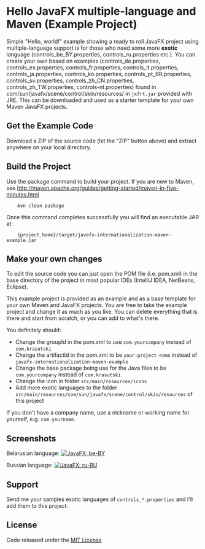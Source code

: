 # Hello JavaFX multiple-language and Maven (Example Project)
Simple "Hello, world!" example showing a ready to roll JavaFX project using multiple-language support is for those who need some more __exotic__ language (controls_be_BY.properties, controls_ru.properties etc.). You can create your own based on examples (controls_de.properties, controls_es.properties, controls_fr.properties, controls_it.properties, controls_ja.properties, controls_ko.properties, 
controls_pt_BR.properties, controls_sv.properties, controls_zh_CN.properties, controls_zh_TW.properties, controls-nt.properties) found in com/sun/javafx/scene/control/skin/resources/ in `jxfrt.jar` provided with JRE. 
This can be downloaded and used as a starter template for your own Maven JavaFX projects.

## Get the Example Code

Download a ZIP of the source code (hit the "ZIP" button above) and extract anywhere on your local directory.

## Build the Project 

Use the package command to build your project. If you are new to Maven, see 
http://maven.apache.org/guides/getting-started/maven-in-five-minutes.html

```
    mvn clean package
```

Once this command completes successfully you will find an executable JAR at: 

```
    {project.home}/target/javafx-internationalization-maven-example.jar
```

## Make your own changes 

To edit the source code you can just open the POM file (i.e. pom.xml) in the base directory of the project in most
popular IDEs (IntelliJ IDEA, NetBeans, Eclipse).

This example project is provided as an example and as a base template for your own Maven and JavaFX projects. You are
free to take the example project and change it as much as you like. You can delete everything that is there and start
from scratch, or you can add to what's there. 

You definitely should: 

* Change the groupId in the pom.xml to use `com.yourcompany` instead of `com.krasutski`
* Change the artifactId in the pom.xml to be `your-project-name` instead of `javafx-internationalization-maven-example`
* Change the base package being use for the Java files to be `com.yourcompany` instead of `com.krasutski`
* Change the icon in folder `src/main/resources/icons`
* Add more exotic languages ​​to the folder `src/main/resources/com/sun/javafx/scene/control/skin/resources` of this project

If you don't have a company name, use a nickname or working name for yourself, e.g. `com.yourname`.

## Screenshots

Belarusian language:
<a href="https://github.com/mcka-dev/javafx-internationalization-maven-example/blob/master/screenshots/be_BY.png"><img src="https://github.com/mcka-dev/javafx-internationalization-maven-example/blob/master/screenshots/be_BY.png" alt="JavaFX: be-BY" title="JavaFX: be-BY"></a>

Russian language:
<a href="https://github.com/mcka-dev/javafx-internationalization-maven-example/blob/master/screenshots/ru_RU.png"><img src="https://github.com/mcka-dev/javafx-internationalization-maven-example/blob/master/screenshots/ru_RU.png" alt="JavaFX: ru-RU" title="JavaFX: ru-RU"></a>

## Support

Send me your samples exotic languages of `controls_*.properties` and I'll add them to this project.

## License

Code released under the <a href="https://github.com/mcka-dev/javafx-internationalization-maven-example/blob/master/LICENSE">MIT License</a>
